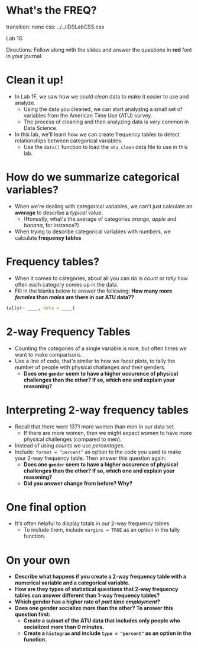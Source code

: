 What's the FREQ?
================
transition: none
css: ../../IDSLabCSS.css

Lab 1G

Directions: Follow along with the slides and answer the questions in **red** font in your journal.




Clean it up!
=========

- In Lab 1F, we saw how we could _clean_ data to make it easier to use and analyze.
    - Using the data you cleaned, we can start analyzing a small set of variables from the American Time Use (ATU) survey.
    - The process of cleaning and then analyzing data is _very_ common in Data Science.
- In this lab, we'll learn how we can create frequency tables to detect relationships between categorical variables.
    - Use the `data()` function to load the `atu_clean` data file to use in this lab.


How do we summarize categorical variables?
=================================

- When we're dealing with categorical variables, we can't just calculate an **average** to describe a _typical_ value.
    - (Honestly, what's the average of categories _orange_, _apple_ and _banana_, for instance?)
- When trying to describe categorical variables with numbers, we calculate **frequency tables**

Frequency tables?
=================

- When it comes to categories, about all you can do is _count_ or _tally_ how often each category comes up in the data.
- Fill in the blanks below to answer the following: **How many more _females_ than _males_ are there in our ATU data??**

```r
tally(~ ____, data = ____)
```

2-way Frequency Tables
======================

- Counting the categories of a single variable is nice, but often times we want to make comparisons.
- Use a line of code, that's similar to how we facet plots, to tally the number of people with physical challanges and their genders.
    - **Does one `gender` seem to have a higher occurence of physical challenges than the other? If so, which one and explain your reasoning?**

Interpreting 2-way frequency tables
===================================

- Recall that  there were 1371 more women than men in our data set.
    - If there are more women, then we might  expect women to have more physical challenges (compared to men).
- Instead of using _counts_ we use _percentages_.
- Include: `format = "percent"` as option to the code you used to make your 2-way frequency table. Then answer this question again: 
    - **Does one `gender` seem to have a higher occurence of physical challenges than the other? If so, which one and explain your reasoning?**
    - **Did you answer change from before? Why?**

One final option
==============

- It's often helpful to display totals in our 2-way frequency tables.
    - To include them, include `margins = TRUE` as an option in the tally function.

On your own
===========

- **Describe what happens if you create a 2-way frequency table with a numerical variable and a categorical variable.**
- **How are they types of statistical questions that 2-way frequency tables can answer different than 1-way frequency tables?**
- **Which gender has a higher rate of _part time employment_?**
- **Does one gender socialize more than the other? To answer this question first:**
    - **Create a subset of the ATU data that includes only people who socialized more than 0 minutes.**
    - **Create a `histogram` and include `type = "percent"` as an option in the function.**
